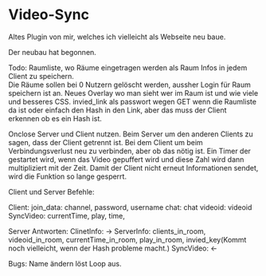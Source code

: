 # Video-Sync
Altes Plugin von mir, welches ich vielleicht als Webseite neu baue.

Der neubau hat begonnen.

Todo:
Raumliste, wo Räume eingetragen werden als Raum Infos in jedem Client zu speichern.  
Die Räume sollen bei 0 Nutzern gelöscht werden, aussher Login für Raum speichern ist an.
Neues Overlay wo man sieht wer im Raum ist und wie viele und besseres CSS.
invied_link als passwort wegen GET wenn die Raumliste da ist oder einfach den Hash in den Link, aber das muss der Client erkennen ob es ein Hash ist.

Onclose Server und Client nutzen.
Beim Server um den anderen Clients zu sagen, dass der Client getrennt ist.
Bei dem Client um beim Verbindungsverlust neu zu verbinden, aber ob das nötig ist.
Ein Timer der gestartet wird, wenn das Video gepuffert wird und diese Zahl wird dann multipliziert mit der Zeit. Damit der Client nicht erneut Informationen sendet, wird die Funktion so lange gesperrt.

Client und Server Befehle:

Client:
join_data: channel, password, username
chat: chat
videoid: videoid
SyncVideo: currentTime, play, time, 

Server Antworten:
ClinetInfo: ->
ServerInfo: clients_in_room, videoid_in_room, currentTime_in_room, play_in_room, invied_key(Kommt noch vielleicht, wenn der Hash probleme macht.)
SyncVideo: <-

Bugs:
Name ändern löst Loop aus.
